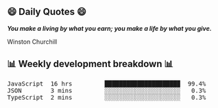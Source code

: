 ## 😄 Daily Quotes 😄

_**You make a living by what you earn; you make a life by what you give.**_

Winston Churchill



## 📊 Weekly development breakdown 📊

<pre>JavaScript  16 hrs         ████████████████████▉  99.4%
JSON        3 mins         ░░░░░░░░░░░░░░░░░░░░░   0.3%
TypeScript  2 mins         ░░░░░░░░░░░░░░░░░░░░░   0.3%</pre>
